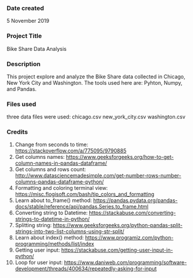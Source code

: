 ### Date created
5 November 2019

### Project Title
Bike Share Data Analysis

### Description
This project explore and analyze the Bike Share data collected in Chicago, New York City and Washington. The tools used here are: Pyhton, Numpy, and Pandas.

### Files used
three data files were used: 
chicago.csv 
new_york_city.csv
washington.csv

### Credits
1) Change from seconds to time: https://stackoverflow.com/a/775095/9790885
2) Get columns names: https://www.geeksforgeeks.org/how-to-get-column-names-in-pandas-dataframe/
3) Get columns and rows count: http://www.datasciencemadesimple.com/get-number-rows-number-columns-pandas-dataframe-python/
4) Formatting and coloring terminal view: https://misc.flogisoft.com/bash/tip_colors_and_formatting
5) Learn about to_frame() method: https://pandas.pydata.org/pandas-docs/stable/reference/api/pandas.Series.to_frame.html
6) Converting string to Datetime: https://stackabuse.com/converting-strings-to-datetime-in-python/
7) Splitting string: https://www.geeksforgeeks.org/python-pandas-split-strings-into-two-list-columns-using-str-split/
8) Learn about index() method: https://www.programiz.com/python-programming/methods/list/index
9) Getting user input: https://stackabuse.com/getting-user-input-in-python/
10) Loop for user input: https://www.daniweb.com/programming/software-development/threads/400634/repeatedly-asking-for-input